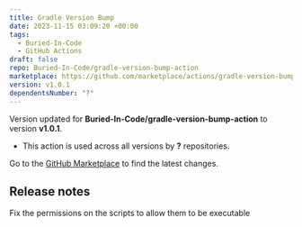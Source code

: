 ```yaml
---
title: Gradle Version Bump
date: 2023-11-15 03:09:20 +00:00
tags:
  - Buried-In-Code
  - GitHub Actions
draft: false
repo: Buried-In-Code/gradle-version-bump-action
marketplace: https://github.com/marketplace/actions/gradle-version-bump
version: v1.0.1
dependentsNumber: "?"
---
```



Version updated for **Buried-In-Code/gradle-version-bump-action** to version **v1.0.1**.
- This action is used across all versions by **?** repositories.

Go to the [GitHub Marketplace](https://github.com/marketplace/actions/gradle-version-bump) to find the latest changes.

## Release notes

Fix the permissions on the scripts to allow them to be executable
